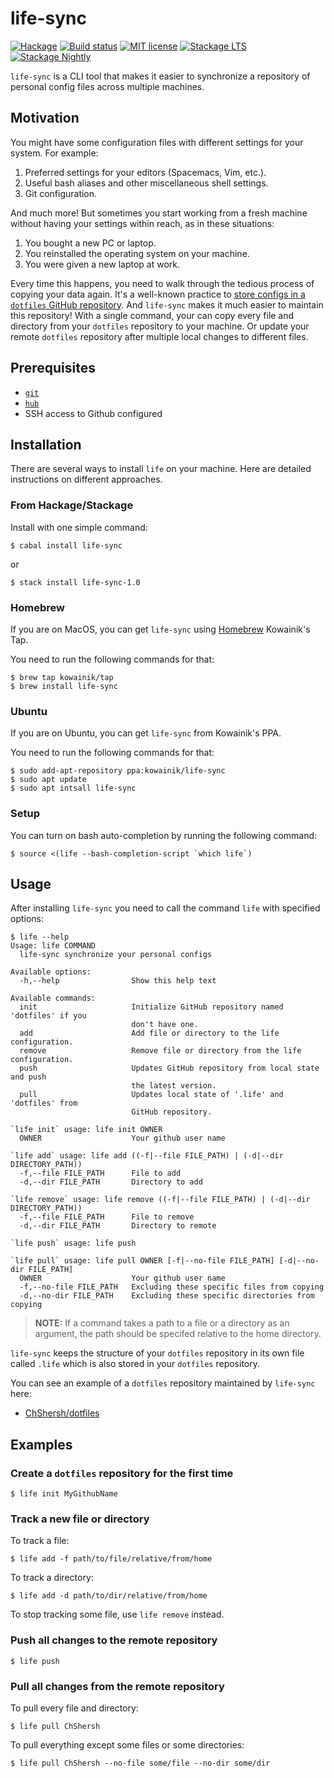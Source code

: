 # life-sync

[![Hackage](https://img.shields.io/hackage/v/life-sync.svg)](https://hackage.haskell.org/package/life-sync)
[![Build status](https://secure.travis-ci.org/kowainik/life-sync.svg)](https://travis-ci.org/kowainik/life-sync)
[![MIT license](https://img.shields.io/badge/license-MIT-blue.svg)](https://github.com/kowainik/life-sync/blob/master/LICENSE)
[![Stackage LTS](http://stackage.org/package/life-sync/badge/lts)](http://stackage.org/lts/package/life-sync)
[![Stackage Nightly](http://stackage.org/package/life-sync/badge/nightly)](http://stackage.org/nightly/package/life-sync)

`life-sync` is a CLI tool that makes it easier to synchronize a repository of
personal config files across multiple machines.

## Motivation

You might have some configuration files with different settings for your system.
For example:

1. Preferred settings for your editors (Spacemacs, Vim, etc.).
2. Useful bash aliases and other miscellaneous shell settings.
3. Git configuration.

And much more! But sometimes you start working from a fresh machine without
having your settings within reach, as in these situations:

1. You bought a new PC or laptop.
2. You reinstalled the operating system on your machine.
3. You were given a new laptop at work.

Every time this happens, you need to walk through the tedious process of copying
your data again. It's a well-known practice to
[store configs in a `dotfiles` GitHub repository](https://dotfiles.github.io/).
And `life-sync` makes it much easier to maintain this repository! With a single
command, your can copy every file and directory from your `dotfiles` repository to
your machine. Or update your remote `dotfiles` repository after multiple local
changes to different files.

## Prerequisites

* [`git`](https://git-scm.com)
* [`hub`](https://github.com/github/hub)
* SSH access to Github configured

## Installation

There are several ways to install `life` on your machine.
Here are detailed instructions on different approaches.

### From Hackage/Stackage

Install with one simple command:

```shell
$ cabal install life-sync
```

or

```shell
$ stack install life-sync-1.0
```

### Homebrew

If you are on MacOS, you can get `life-sync` using
[Homebrew](https://brew.sh/) Kowainik's Tap.

You need to run the following commands for that:

```shell
$ brew tap kowainik/tap
$ brew install life-sync
```

### Ubuntu

If you are on Ubuntu, you can get `life-sync` from Kowainik's PPA.

You need to run the following commands for that:

```shell
$ sudo add-apt-repository ppa:kowainik/life-sync
$ sudo apt update
$ sudo apt intsall life-sync
```

### Setup

You can turn on bash auto-completion by running the following command:

```
$ source <(life --bash-completion-script `which life`)
```

## Usage

After installing `life-sync` you need to call the command `life` with specified options:

```
$ life --help
Usage: life COMMAND
  life-sync synchronize your personal configs

Available options:
  -h,--help                Show this help text

Available commands:
  init                     Initialize GitHub repository named 'dotfiles' if you
                           don't have one.
  add                      Add file or directory to the life configuration.
  remove                   Remove file or directory from the life configuration.
  push                     Updates GitHub repository from local state and push
                           the latest version.
  pull                     Updates local state of '.life' and 'dotfiles' from
                           GitHub repository.

`life init` usage: life init OWNER
  OWNER                    Your github user name

`life add` usage: life add ((-f|--file FILE_PATH) | (-d|--dir DIRECTORY_PATH))
  -f,--file FILE_PATH      File to add
  -d,--dir FILE_PATH       Directory to add

`life remove` usage: life remove ((-f|--file FILE_PATH) | (-d|--dir DIRECTORY_PATH))
  -f,--file FILE_PATH      File to remove
  -d,--dir FILE_PATH       Directory to remote

`life push` usage: life push

`life pull` usage: life pull OWNER [-f|--no-file FILE_PATH] [-d|--no-dir FILE_PATH]
  OWNER                    Your github user name
  -f,--no-file FILE_PATH   Excluding these specific files from copying
  -d,--no-dir FILE_PATH    Excluding these specific directories from copying

```

> **NOTE:** If a command takes a path to a file or a directory as an
> argument, the path should be specifed relative to the home directory.

`life-sync` keeps the structure of your `dotfiles` repository in its own file
called `.life` which is also stored in your `dotfiles` repository.

You can see an example of a `dotfiles` repository maintained by `life-sync` here:

* [ChShersh/dotfiles](https://github.com/ChShersh/dotfiles)

## Examples

### Create a `dotfiles` repository for the first time

```
$ life init MyGithubName
```

### Track a new file or directory

To track a file:

```
$ life add -f path/to/file/relative/from/home
```

To track a directory:

```
$ life add -d path/to/dir/relative/from/home
```

To stop tracking some file, use `life remove` instead.

### Push all changes to the remote repository

```
$ life push
```

### Pull all changes from the remote repository

To pull every file and directory:

```
$ life pull ChShersh
```

To pull everything except some files or some directories:

```
$ life pull ChShersh --no-file some/file --no-dir some/dir
```
